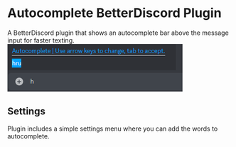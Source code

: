 <h1>Autocomplete BetterDiscord Plugin</h1>

A BetterDiscord plugin that shows an autocomplete bar above the message input for faster texting.
<br>
<img src="image_2022-12-30_140722945.png">

<h2>Settings</h2>
Plugin includes a simple settings menu where you can add the words to autocomplete.

